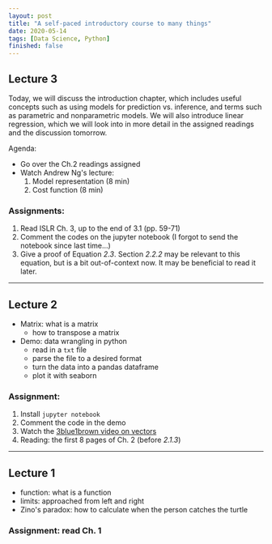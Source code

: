```yaml
---
layout: post
title: "A self-paced introductory course to many things"
date: 2020-05-14
tags: [Data Science, Python]
finished: false
---
```




## Lecture 3

Today, we will discuss the introduction chapter, which includes useful concepts such as using models for prediction 
vs. inference, and terms such as parametric and nonparametric models. We will also introduce linear regression,
which we will look into in more detail in the assigned readings and the discussion tomorrow. 

Agenda:
- Go over the Ch.2 readings assigned
- Watch Andrew Ng's lecture:
	1. Model representation (8 min)
	2. Cost function (8 min)

### Assignments:
1. Read ISLR Ch. 3, up to the end of 3.1 (pp. 59-71)
2. Comment the codes on the jupyter notebook (I forgot to send the notebook since last time...)
3. Give a proof of Equation _2.3_. Section _2.2.2_ may be relevant to this equation, but is a bit out-of-context now. 
It may be beneficial to read it later. 

-----
## Lecture 2

- Matrix: what is a matrix
	- how to transpose a matrix
- Demo: data wrangling in python
	- read in a `txt` file
	- parse the file to a desired format
	- turn the data into a pandas dataframe
	- plot it with seaborn

### Assignment:
1. Install `jupyter notebook`
2. Comment the code in the demo
3. Watch the [3blue1brown video on vectors](https://www.youtube.com/watch?v=fNk_zzaMoSs)
4. Reading: the first 8 pages of Ch. 2 (before _2.1.3_)

-----
## Lecture 1

- function: what is a function
- limits: approached from left and right
- Zino's paradox: how to calculate when the person catches the turtle

### Assignment: read Ch. 1
